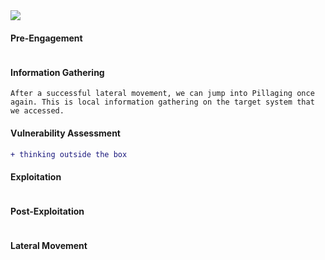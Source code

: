 <img src=https://academy.hackthebox.com/storage/modules/90/0-PT-Process.png>

#### Pre-Engagement
```
```

#### Information Gathering
```
After a successful lateral movement, we can jump into Pillaging once again. This is local information gathering on the target system that we accessed.
```

#### Vulnerability Assessment 	
``` diff
+ thinking outside the box 
```

#### Exploitation 
```
``` 

#### Post-Exploitation
```
```

#### Lateral Movement 	
```
```
